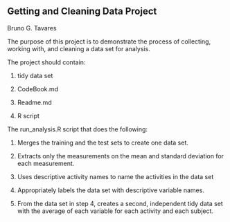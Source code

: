 ## Getting and Cleaning Data Project

Bruno G. Tavares

The purpose of this project is to demonstrate the process of collecting, working with, and cleaning a data set for analysis.

The project should contain:

1. tidy data set

2. CodeBook.md

3. Readme.md

4. R script

The run_analysis.R script that does the following:

 1. Merges the training and the test sets to create one data set.

 2. Extracts only the measurements on the mean and standard deviation for each measurement.

 3. Uses descriptive activity names to name the activities in the data set

 4. Appropriately labels the data set with descriptive variable names.

 5. From the data set in step 4, creates a second, independent tidy data set with the average of each variable for each activity and each subject.
